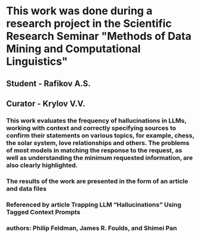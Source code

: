 # This work was done during a research project in the Scientific Research Seminar "Methods of Data Mining and Computational Linguistics"
## Student - Rafikov A.S.
## Curator - Krylov V.V.


### This work evaluates the frequency of hallucinations in LLMs, working with context and correctly specifying sources to confirm their statements on various topics, for example, chess, the solar system, love relationships and others. The problems of most models in matching the response to the request, as well as understanding the minimum requested information, are also clearly highlighted.


### The results of the work are presented in the form of an article and data files


### Referenced by article Trapping LLM “Hallucinations” Using Tagged Context Prompts 
### authors: Philip Feldman, James R. Foulds, and Shimei Pan
